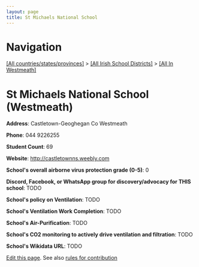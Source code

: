 ```yaml
---
layout: page
title: St Michaels National School
---
```

# Navigation

[[All countries/states/provinces]](../../..) > [[All Irish School Districts]](../..) > [[All In Westmeath]](..)

# St Michaels National School (Westmeath)

**Address**: Castletown-Geoghegan Co Westmeath

**Phone**: 044 9226255

**Student Count**: 69

**Website**: <http://castletownns.weebly.com>

**School's overall airborne virus protection grade (0-5)**: 0

**Discord, Facebook, or WhatsApp group for discovery/advocacy for THIS school**: TODO

**School's policy on Ventilation**: TODO

**School's Ventilation Work Completion**: TODO

**School's Air-Purification**: TODO

**School's CO2 monitoring to actively drive ventilation and filtration**: TODO

**School's Wikidata URL**: TODO


[Edit this page](https://github.com/ventilate-schools/Ireland/edit/main/./Westmeath/St_Michaels_National_School.md). See also [rules for contribution](../../../contribution-rules/)
